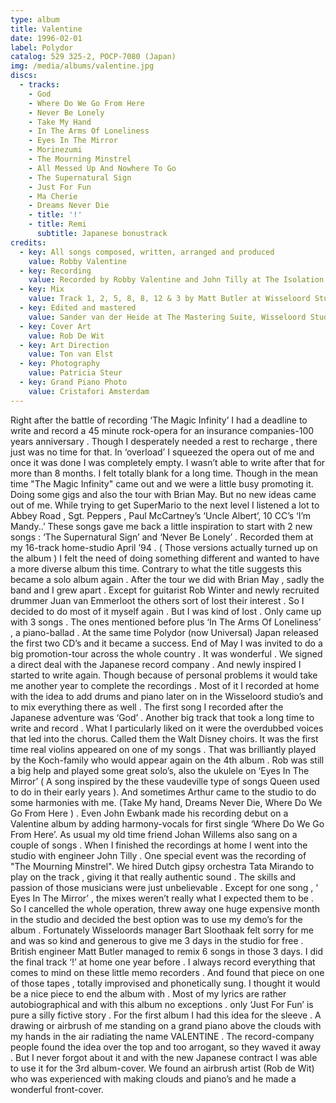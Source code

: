 ```yaml
---
type: album
title: Valentine
date: 1996-02-01
label: Polydor
catalog: 529 325-2, POCP-7080 (Japan)
img: /media/albums/valentine.jpg
discs:
  - tracks:
    - God
    - Where Do We Go From Here
    - Never Be Lonely
    - Take My Hand
    - In The Arms Of Loneliness
    - Eyes In The Mirror
    - Morinezumi
    - The Mourning Minstrel
    - All Messed Up And Nowhere To Go
    - The Supernatural Sign
    - Just For Fun
    - Ma Cherie
    - Dreams Never Die
    - title: '!'
    - title: Remi
      subtitle: Japanese bonustrack
credits:
  - key: All songs composed, written, arranged and produced
    value: Robby Valentine
  - key: Recording
    value: Recorded by Robby Valentine and John Tilly at The Isolation Cell and Wisseloord Studios
  - key: Mix
    value: Track 1, 2, 5, 8, 8, 12 & 3 by Matt Butler at Wisseloord Studios. Track 3, 4, 7, 9, 10 & 11 by Robby Valentine at The Isolation Cell. Track 8 by John Tilly at Wisseloord Studios.
  - key: Edited and mastered
    value: Sander van der Heide at The Mastering Suite, Wisseloord Studios
  - key: Cover Art
    value: Rob De Wit
  - key: Art Direction
    value: Ton van Elst
  - key: Photography
    value: Patricia Steur
  - key: Grand Piano Photo
    value: Cristafori Amsterdam
---
```


Right after the battle of recording ‘The Magic Infinity’ I had a deadline to write and record a 45 minute rock-opera for an insurance companies-100 years anniversary . Though I desperately needed a rest to recharge , there just was no time for that. In ‘overload’ I squeezed the opera out of me and once it was done I was completely empty. I wasn’t able to write after that for more than 8 months. I felt totally blank for a long time. Though in the mean time "The Magic Infinity" came out and we were a little busy promoting it. Doing some gigs and also the tour with Brian May. But no new ideas came out of me. While trying to get SuperMario to the next level I listened a lot to Abbey Road , Sgt. Peppers , Paul McCartney’s ‘Uncle Albert’, 10 CC’s ‘I’m Mandy..’ These songs gave me back a little inspiration to start with 2 new songs :
‘The Supernatural Sign’ and ‘Never Be Lonely’ . Recorded them at my 16-track home-studio April ’94 . ( Those versions actually turned up on the album )
I felt the need of doing something different and wanted to have a more diverse album this time. Contrary to what the title suggests this became a solo album again . After the tour we did with Brian May , sadly the band and I grew apart .
Except for guitarist Rob Winter and newly recruited drummer Juan van Emmerloot the others sort of lost their interest .
So I decided to do most of it myself again . But I was kind of lost .
Only came up with 3 songs . The ones mentioned before plus ‘In The Arms Of Loneliness’ , a piano-ballad . At the same time Polydor (now Universal) Japan released the first two CD’s and it became a success. End of May I was invited to do a big promotion-tour across the whole country . It was wonderful .
We signed a direct deal with the Japanese record company .
And newly inspired I started to write again. Though because of personal problems it would take me another year to complete the recordings .
Most of it I recorded at home with the idea to add drums and piano later on in the Wisseloord studio’s and to mix everything there as well . The first song I recorded after the Japanese adventure was ‘God’ . Another big track that took a long time to write and record . What I particularly liked on it were the overdubbed voices that led into the chorus. Called them the Walt Disney choirs.
It was the first time real violins appeared on one of my songs . That was brilliantly played by the Koch-family who would appear again on the 4th album .
Rob was still a big help and played some great solo’s, also the ukulele on ‘Eyes In The Mirror’ ( A song inspired by the these vaudeville type of songs Queen used to do in their early years ). And sometimes Arthur came to the studio to do some harmonies with me. (Take My hand, Dreams Never Die, Where Do We Go From Here ) . Even John Ewbank made his recording debut on a Valentine album by adding harmony-vocals for first single ‘Where Do We Go From Here’. As usual my old time friend Johan Willems also sang on a couple of songs .
When I finished the recordings at home I went into the studio with engineer John Tilly . One special event was the recording of "The Mourning Minstrel". We hired Dutch gipsy orchestra Tata Mirando to play on the track , giving it that really authentic sound . The skills and passion of those musicians were just unbelievable .
Except for one song , ‘ Eyes In The Mirror’ , the mixes weren’t really what I expected them to be . So I cancelled the whole operation, threw away one huge expensive month in the studio and decided the best option was to use my demo’s for the album . Fortunately Wisseloords manager Bart Sloothaak felt sorry for me and was so kind and generous to give me 3 days in the studio for free . British engineer Matt Butler managed to remix 6 songs in those 3 days.
I did the final track ‘!’ at home one year before . I always record everything that comes to mind on these little memo recorders . And found that piece on one of those tapes , totally improvised and phonetically sung.
I thought it would be a nice piece to end the album with .
Most of my lyrics are rather autobiographical and with this album no exceptions . only ‘Just For Fun’ is pure a silly fictive story .
For the first album I had this idea for the sleeve . A drawing or airbrush of me standing on a grand piano above the clouds with my hands in the air radiating the name VALENTINE . The record-company people found the idea over the top and too arrogant, so they waved it away . But I never forgot about it and with the new Japanese contract I was able to use it for the 3rd album-cover. We found an airbrush artist (Rob de Wit) who was experienced with making clouds and piano’s and he made a wonderful front-cover.
